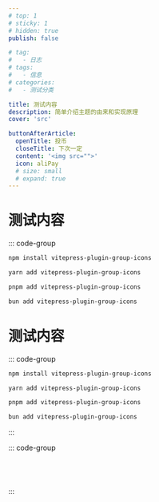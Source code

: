 ```yaml
---
# top: 1
# sticky: 1
# hidden: true
publish: false

# tag:
#   - 日志
# tags:
#   - 信息
# categories:
#   - 测试分类

title: 测试内容
description: 简单介绍主题的由来和实现原理
cover: 'src'

buttonAfterArticle:
  openTitle: 投币
  closeTitle: 下次一定
  content: '<img src="">'
  icon: aliPay
  # size: small
  # expand: true
---
```


# 测试内容

::: code-group

```sh [npm]
npm install vitepress-plugin-group-icons
```

```sh [yarn]
yarn add vitepress-plugin-group-icons
```

```sh [pnpm]
pnpm add vitepress-plugin-group-icons
```

```sh [bun]
bun add vitepress-plugin-group-icons
```

# 测试内容

::: code-group

```sh [npm]
npm install vitepress-plugin-group-icons
```

```sh [yarn]
yarn add vitepress-plugin-group-icons
```

```sh [pnpm]
pnpm add vitepress-plugin-group-icons
```

```sh [bun]
bun add vitepress-plugin-group-icons
```

:::

::: code-group

```vue

```

```react

```

```js

```

```ts

```

:::

